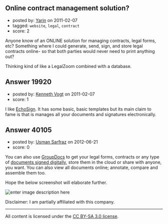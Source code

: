 ## Online contract management solution?

- posted by: [Yarin](https://stackexchange.com/users/-1/7134-yarin) on 2011-02-07
- tagged: `website`, `legal`, `contract`
- score: 2

Anyone know of an ONLINE solution for managing contracts, legal forms, etc?  Something where I could generate, send, sign, and store legal contracts online- so that both parties would never need to print anything out?

Thinking kind of like a LegalZoom combined with a database.


## Answer 19920

- posted by: [Kenneth Vogt](https://stackexchange.com/users/-1/6736-kenneth-vogt) on 2011-02-07
- score: 1

<p>I like <a href="http://echosign.com" rel="nofollow">EchoSign</a>. It has some basic, basic templates but its main claim to fame is that is manages all your documents and signatures electronically.</p>



## Answer 40105

- posted by: [Usman Sarfraz](https://stackexchange.com/users/-1/9246-usman-sarfraz) on 2012-06-21
- score: 0

<p>You can also use <a href="http://groupdocs.com/" rel="nofollow">GroupDocs</a> to get your legal forms, contracts or any type of <a href="http://groupdocs.com/apps/signature" rel="nofollow">documents signed digitally</a>, store them in the cloud or share with anyone, you want. You can also view all documents online; annotate, compare and assemble them too.</p>

<p>Hope the below screenshot will elaborate further.</p>

<p><img src="http://i.stack.imgur.com/NgKPO.png" alt="enter image description here"></p>

<p>Disclaimer: I am partially affiliated with this company.</p>




---

All content is licensed under the [CC BY-SA 3.0 license](https://creativecommons.org/licenses/by-sa/3.0/).
